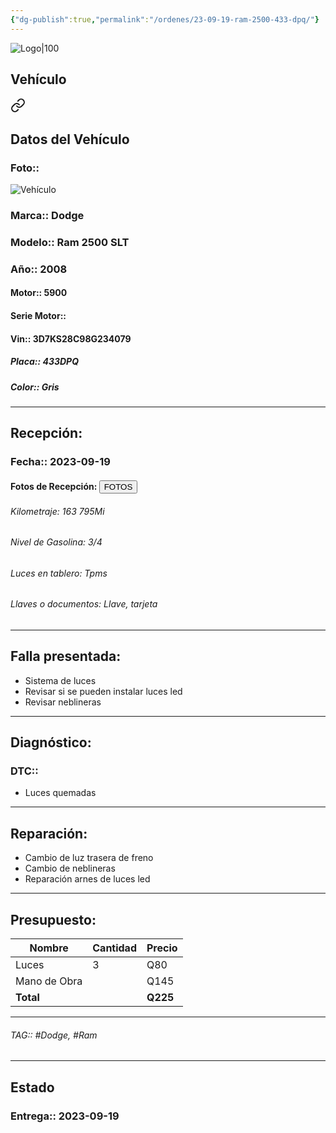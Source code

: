 ```yaml
---
{"dg-publish":true,"permalink":"/ordenes/23-09-19-ram-2500-433-dpq/"}
---
```


![Logo|100](http://drive.google.com/uc?export=view&id=137fl3TIZ0-PU8b-Pt0bsjclwHub_u78G)

## Vehículo

<div class="transclusion internal-embed is-loaded"><a class="markdown-embed-link" href="/vehiculos/dodge/ram-2500-433-dpq/#datos-del-vehiculo" aria-label="Open link"><svg xmlns="http://www.w3.org/2000/svg" width="24" height="24" viewBox="0 0 24 24" fill="none" stroke="currentColor" stroke-width="2" stroke-linecap="round" stroke-linejoin="round" class="svg-icon lucide-link"><path d="M10 13a5 5 0 0 0 7.54.54l3-3a5 5 0 0 0-7.07-7.07l-1.72 1.71"></path><path d="M14 11a5 5 0 0 0-7.54-.54l-3 3a5 5 0 0 0 7.07 7.07l1.71-1.71"></path></svg></a><div class="markdown-embed">



## Datos del Vehículo 
### Foto:: 
![Vehículo](http://drive.google.com/uc?export=view&id=1_AY2sFuruFXt22h8oZKg8S3mPierUWDs)

### Marca:: Dodge
### Modelo:: Ram 2500 SLT
### Año:: 2008
#### Motor:: 5900
#### Serie Motor:: 
#### Vin:: 3D7KS28C98G234079
##### Placa:: 433DPQ
##### Color:: Gris
---


</div></div>


## Recepción:
### Fecha:: 2023-09-19
#### Fotos de Recepción: <a href="http"><button class="btn success">FOTOS</button></a>

###### Kilometraje: 163 795Mi
###### Nivel de Gasolina: 3/4
###### Luces en tablero: Tpms
###### Llaves o documentos: Llave, tarjeta

---

## Falla presentada:
- Sistema de luces
- Revisar si se pueden instalar luces led 
- Revisar neblineras 


---

## Diagnóstico:
### DTC:: 

- Luces quemadas 

---
## Reparación:
- Cambio de luz trasera de freno 
- Cambio de neblineras 
- Reparación arnes de luces led 

---

## Presupuesto:

| Nombre       | Cantidad | Precio |
| ------------ | -------- | ------ |
| Luces        | 3        | Q80    |
| Mano de Obra |          | Q145   |
| **Total**             |          |     **Q225**   |

---

###### TAG:: #Dodge, #Ram

---

## Estado

### Entrega:: 2023-09-19